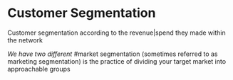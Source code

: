 # Customer Segmentation 
<p>Customer segmentation according to the revenue|spend they made within the network</p>
<i>We have two different</i>
#market segmentation (sometimes referred to as marketing segmentation) is the practice of dividing your target market into approachable groups